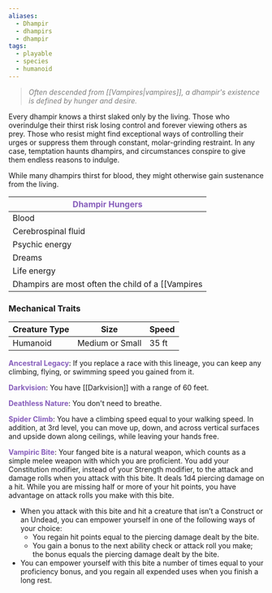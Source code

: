 ```yaml
---
aliases:
  - Dhampir
  - dhampirs
  - dhampir
tags:
  - playable
  - species
  - humanoid
---
```

> <span style="font-style:italic; color:rgb(125, 125, 125)">Often descended from [[Vampires|vampires]], a dhampir's existence is defined by hunger and desire. </span>

Every dhampir knows a thirst slaked only by the living. Those who overindulge their thirst risk losing control and forever viewing others as prey. Those who resist might find exceptional ways of controlling their urges or suppress them through constant, molar-grinding restraint. In any case, temptation haunts dhampirs, and circumstances conspire to give them endless reasons to indulge.

While many dhampirs thirst for blood, they might otherwise gain sustenance from the living.

| <span style="color:rgb(134, 93, 187)">Dhampir Hungers</span> |
| ------------------------------------------------------------ |
| Blood                                                        |
| Cerebrospinal fluid                                          |
| Psychic energy                                               |
| Dreams                                                       |
| Life energy                                                  |
Dhampirs are most often the child of a [[Vampires|vampire]] and some Humanoid, but plenty of other circumstances might have transformed a dhampir. Perhaps a pact with a predatory fiend, fey, or spirit causes you to share their hunger. Maybe a radical experiment changed their body, making them reliant on others for vital fluids. 
### Mechanical Traits

| Creature Type | Size            | Speed |
| ------------- | --------------- | ----- |
| Humanoid      | Medium or Small | 35 ft |
**<span style="color:rgb(134, 93, 187)">Ancestral Legacy</span>**: If you replace a race with this lineage, you can keep any climbing, flying, or swimming speed you gained from it.

**<span style="color:rgb(134, 93, 187)">Darkvision</span>**: You have [[Darkvision]] with a range of 60 feet.

**<span style="color:rgb(134, 93, 187)">Deathless Nature</span>**: You don't need to breathe.

**<span style="color:rgb(134, 93, 187)">Spider Climb</span>**: You have a climbing speed equal to your walking speed. In addition, at 3rd level, you can move up, down, and across vertical surfaces and upside down along ceilings, while leaving your hands free.

**<span style="color:rgb(134, 93, 187)">Vampiric Bite</span>**: Your fanged bite is a natural weapon, which counts as a simple melee weapon with which you are proficient. You add your Constitution modifier, instead of your Strength modifier, to the attack and damage rolls when you attack with this bite. It deals 1d4 piercing damage on a hit. While you are missing half or more of your hit points, you have advantage on attack rolls you make with this bite.
- When you attack with this bite and hit a creature that isn’t a Construct or an Undead, you can empower yourself in one of the following ways of your choice:
	- You regain hit points equal to the piercing damage dealt by the bite.
	- You gain a bonus to the next ability check or attack roll you make; the bonus equals the piercing damage dealt by the bite.
- You can empower yourself with this bite a number of times equal to your proficiency bonus, and you regain all expended uses when you finish a long rest.